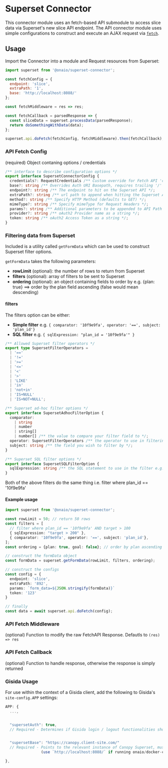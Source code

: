 # Superset Connector

This connector module uses an fetch-based API submodule to access slice data via Superset's new slice API endpoint. The API connector module uses simple configurations to construct and execute an AJAX request via [`fetch`](https://developer.mozilla.org/en-US/docs/Web/API/Fetch_API).

## Usage

Import the Connector into a module and Request resources from Superset:

```js
import superset from '@onaio/superset-connector';

const fetchConfig = {
  endpoint: 'slice',
  extraPath: '1',
  base: 'http://localhost:8088/'
};

const fetchMiddleware = res => res;

const fetchCallback = parsedResponse => {
  const sliceData = superset.processData(parsedResponse);
  return doSomethingWithData(data);
};

superset.api.doFetch(fetchConfig, fetchMiddleware).then(fetchCallback);
```

### API Fetch Config

(required) Object contaning options / credentials

```ts
/** interface to describe configuration options */
export interface SupersetConnectorConfig {
  credentials?: RequestCredentials /** Custom override for Fetch API 'credentials' setting */;
  base?: string /** Overrides Auth URI Basepath, requires trailing '/' */;
  endpoint?: string /** The endpoint to hit on the Superset API */;
  extraPath?: string /** url path to append when hitting the Superset API */;
  method?: string /** Specify HTTP Method (defaults to GET) */;
  mimeType?: string /** Specify mimeType for Request Headers */;
  params?: string /** Additional parameters to be appended to API Path */;
  provider?: string /** oAuth2 Provider name as a string */;
  token: string /** oAuth2 Access Token as a string */;
}
```

### Filtering data from Superset

Included is a utility called `getFormData` which can be used to construct Superset filter options.

`getFormData` takes the following parameters:

- **rowLimit** (optional): the number of rows to return from Superset
- **filters** (optional): array of filters to be sent to Superset
- **ordering** (optional): an object containing fields to order by e.g. {plan: true} ==> order by the plan field ascending (false would mean descending)

#### filters

The filters option can be either:

- **Simple filter** e.g. `{ comparator: '10f9e9fa', operator: '==', subject: 'plan_id'}`
- **SQL filter** e.g. `{ sqlExpression: "plan_id = '10f9e9fa'" }`

```ts
/** Allowed Superset filter operators */
export type SupersetFilterOperators =
  | '=='
  | '!='
  | '>='
  | '<='
  | '<'
  | '>'
  | 'LIKE'
  | 'in'
  | 'not+in'
  | 'IS+NULL'
  | 'IS+NOT+NULL';

/** Superset ad-hoc filter options */
export interface SupersetAdhocFilterOption {
  comparator:
    | string
    | number
    | string[]
    | number[] /** the value to compare your filter field to */;
  operator: SupersetFilterOperators /** the operator to use in filtering */;
  subject: string /** the field you wish to filter by */;
}

/** Superset SQL filter options */
export interface SupersetSQLFilterOption {
  sqlExpression: string /** the SQL statement to use in the filter e.g. "plan_id = '10f9e9fa'" */;
}
```

Both of the above filters do the same thing i.e. filter where plan_id == '10f9e9fa'

#### Example usage

```ts
import superset from '@onaio/superset-connector';

const rowLimit = 50; // return 50 rows
const filters = [
  // filter where plan_id == '10f9e9fa' AND target > 100
  { sqlExpression: "target > 200" },
  { comparator: '10f9e9fa', operator: '==', subject: 'plan_id'},
];
const ordering = {plan: true, goal: false}; // order by plan ascending and goal descending

// construct the formData object
const formData = superset.getFormData(rowLimit, filters, ordering);

// construct the configs
const config = {
  endpoint: 'slice',
  extraPath: '892',
  params: `form_data=${JSON.stringify(formData)}`
  token: '123'
}

// finally
const data = await superset.api.doFetch(config);
```

### API Fetch Middleware

(optional) Function to modify the raw FetchAPI Response. Defautls to `(res) => res`

### API Fetch Callback

(optional) Function to handle response, otherwise the response is simply returned

### Gisida Usage

For use within the context of a Gisida client, add the following to Gisida's `site-config.APP` settings:

```js
APP: {
  ...,


  "supersetAuth": true,
  // Required - Determines if Gisida login / logout functionalities should AuthZ/DeAuthZ for Superset.


  "supersetBase": "https://canopy.client-site.com/"
  // Required - Points to the relevant instance of Canopy Superset, must include trailing `/`
                (use `http://localhost:8088/` if running onaio/docker-compose-canopy locally)

},
```
